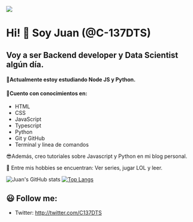 ![](https://miro.medium.com/max/3200/1*OF0xEMkWBv-69zvmNs6RDQ.gif)
# Hi! 👋 Soy Juan (@C-137DTS)
## Voy a ser Backend developer y Data Scientist algún día.

#### 🦾Actualmente estoy estudiando Node JS y Python.
#### 🧐Cuento con conocimientos en:
* HTML
* CSS
* JavaScript
* Typescript
* Python
* Git y GitHub
* Terminal y linea de comandos

😎Además, creo tutoriales sobre Javascript y Python en mi blog personal.

🧑 Entre mis hobbies se encuentran: Ver series, jugar LOL y leer.

![Juan's GitHub stats](https://github-readme-stats.vercel.app/api?username=C-137DTS&hide=contribs,prs&theme=buefy&show_icons=true) [![Top Langs](https://github-readme-stats.vercel.app/api/top-langs/?username=C-137DTS&layout=compact&theme=buefy)](https://github.com/majoledesma/github-readme-stats)

## 😃 Follow me:
*  Twitter: http://twitter.com/C137DTS 
